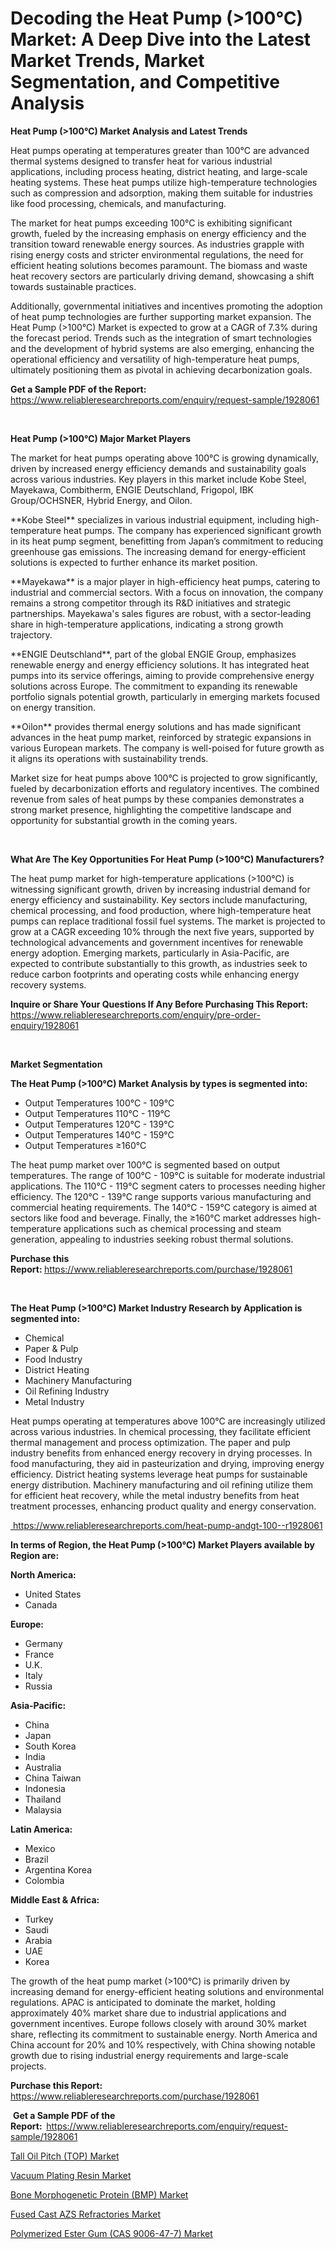 <p><h1>Decoding the Heat Pump (&gt;100℃) Market: A Deep Dive into the Latest Market Trends, Market Segmentation, and Competitive Analysis</h1></p><p><strong>Heat Pump (&gt;100℃) Market Analysis and Latest Trends</strong></p>
<p><p>Heat pumps operating at temperatures greater than 100°C are advanced thermal systems designed to transfer heat for various industrial applications, including process heating, district heating, and large-scale heating systems. These heat pumps utilize high-temperature technologies such as compression and adsorption, making them suitable for industries like food processing, chemicals, and manufacturing.</p><p>The market for heat pumps exceeding 100°C is exhibiting significant growth, fueled by the increasing emphasis on energy efficiency and the transition toward renewable energy sources. As industries grapple with rising energy costs and stricter environmental regulations, the need for efficient heating solutions becomes paramount. The biomass and waste heat recovery sectors are particularly driving demand, showcasing a shift towards sustainable practices.</p><p>Additionally, governmental initiatives and incentives promoting the adoption of heat pump technologies are further supporting market expansion. The Heat Pump (>100℃) Market is expected to grow at a CAGR of 7.3% during the forecast period. Trends such as the integration of smart technologies and the development of hybrid systems are also emerging, enhancing the operational efficiency and versatility of high-temperature heat pumps, ultimately positioning them as pivotal in achieving decarbonization goals.</p></p>
<p><strong>Get a Sample PDF of the Report:&nbsp;</strong> <a href="https://www.reliableresearchreports.com/enquiry/request-sample/1928061?utm_campaign=1735&utm_medium=2&utm_source=Github&utm_content=ia&utm_term=25102024&utm_id=heat-pump-gt100">https://www.reliableresearchreports.com/enquiry/request-sample/1928061</a></p>
<p>&nbsp;</p>
<p><strong>Heat Pump (&gt;100℃) Major Market Players</strong></p>
<p><p>The market for heat pumps operating above 100°C is growing dynamically, driven by increased energy efficiency demands and sustainability goals across various industries. Key players in this market include Kobe Steel, Mayekawa, Combitherm, ENGIE Deutschland, Frigopol, IBK Group/OCHSNER, Hybrid Energy, and Oilon.</p><p>**Kobe Steel** specializes in various industrial equipment, including high-temperature heat pumps. The company has experienced significant growth in its heat pump segment, benefitting from Japan’s commitment to reducing greenhouse gas emissions. The increasing demand for energy-efficient solutions is expected to further enhance its market position.</p><p>**Mayekawa** is a major player in high-efficiency heat pumps, catering to industrial and commercial sectors. With a focus on innovation, the company remains a strong competitor through its R&D initiatives and strategic partnerships. Mayekawa's sales figures are robust, with a sector-leading share in high-temperature applications, indicating a strong growth trajectory.</p><p>**ENGIE Deutschland**, part of the global ENGIE Group, emphasizes renewable energy and energy efficiency solutions. It has integrated heat pumps into its service offerings, aiming to provide comprehensive energy solutions across Europe. The commitment to expanding its renewable portfolio signals potential growth, particularly in emerging markets focused on energy transition.</p><p>**Oilon** provides thermal energy solutions and has made significant advances in the heat pump market, reinforced by strategic expansions in various European markets. The company is well-poised for future growth as it aligns its operations with sustainability trends.</p><p>Market size for heat pumps above 100°C is projected to grow significantly, fueled by decarbonization efforts and regulatory incentives. The combined revenue from sales of heat pumps by these companies demonstrates a strong market presence, highlighting the competitive landscape and opportunity for substantial growth in the coming years.</p></p>
<p>&nbsp;</p>
<p><strong>What Are The Key Opportunities For Heat Pump (&gt;100℃) Manufacturers?</strong></p>
<p><p>The heat pump market for high-temperature applications (>100℃) is witnessing significant growth, driven by increasing industrial demand for energy efficiency and sustainability. Key sectors include manufacturing, chemical processing, and food production, where high-temperature heat pumps can replace traditional fossil fuel systems. The market is projected to grow at a CAGR exceeding 10% through the next five years, supported by technological advancements and government incentives for renewable energy adoption. Emerging markets, particularly in Asia-Pacific, are expected to contribute substantially to this growth, as industries seek to reduce carbon footprints and operating costs while enhancing energy recovery systems.</p></p>
<p><strong>Inquire or Share Your Questions If Any Before Purchasing This Report:</strong> <a href="https://www.reliableresearchreports.com/enquiry/pre-order-enquiry/1928061?utm_campaign=1735&utm_medium=2&utm_source=Github&utm_content=ia&utm_term=25102024&utm_id=heat-pump-gt100">https://www.reliableresearchreports.com/enquiry/pre-order-enquiry/1928061</a></p>
<p>&nbsp;</p>
<p><strong>Market Segmentation</strong></p>
<p><strong>The Heat Pump (&gt;100℃) Market Analysis by types is segmented into:</strong></p>
<p><ul><li>Output Temperatures 100°C - 109°C</li><li>Output Temperatures 110°C - 119°C</li><li>Output Temperatures 120°C - 139°C</li><li>Output Temperatures 140°C - 159°C</li><li>Output Temperatures ≥160°C</li></ul></p>
<p><p>The heat pump market over 100°C is segmented based on output temperatures. The range of 100°C - 109°C is suitable for moderate industrial applications. The 110°C - 119°C segment caters to processes needing higher efficiency. The 120°C - 139°C range supports various manufacturing and commercial heating requirements. The 140°C - 159°C category is aimed at sectors like food and beverage. Finally, the ≥160°C market addresses high-temperature applications such as chemical processing and steam generation, appealing to industries seeking robust thermal solutions.</p></p>
<p><strong>Purchase this Report:&nbsp;</strong><a href="https://www.reliableresearchreports.com/purchase/1928061?utm_campaign=1735&utm_medium=2&utm_source=Github&utm_content=ia&utm_term=25102024&utm_id=heat-pump-gt100">https://www.reliableresearchreports.com/purchase/1928061</a></p>
<p>&nbsp;</p>
<p><strong>The Heat Pump (&gt;100℃) Market Industry Research by Application is segmented into:</strong></p>
<p><ul><li>Chemical</li><li>Paper & Pulp</li><li>Food Industry</li><li>District Heating</li><li>Machinery Manufacturing</li><li>Oil Refining Industry</li><li>Metal Industry</li></ul></p>
<p><p>Heat pumps operating at temperatures above 100°C are increasingly utilized across various industries. In chemical processing, they facilitate efficient thermal management and process optimization. The paper and pulp industry benefits from enhanced energy recovery in drying processes. In food manufacturing, they aid in pasteurization and drying, improving energy efficiency. District heating systems leverage heat pumps for sustainable energy distribution. Machinery manufacturing and oil refining utilize them for efficient heat recovery, while the metal industry benefits from heat treatment processes, enhancing product quality and energy conservation.</p></p>
<p><a href="https://www.reliableresearchreports.com/heat-pump-andgt-100--r1928061?utm_campaign=1735&utm_medium=2&utm_source=Github&utm_content=ia&utm_term=25102024&utm_id=heat-pump-gt100">&nbsp;https://www.reliableresearchreports.com/heat-pump-andgt-100--r1928061</a></p>
<p><strong>In terms of Region, the Heat Pump (&gt;100℃) Market Players available by Region are:</strong></p>
<p>
    <p> <strong> North America: </strong>
        <ul>
            <li>United States</li>
            <li>Canada</li>
        </ul>
        </p> 
    <p> <strong> Europe: </strong>
        <ul>
            <li>Germany</li>
            <li>France</li>
            <li>U.K.</li>
            <li>Italy</li>
            <li>Russia</li>
        </ul>
        </p> 
    <p> <strong> Asia-Pacific: </strong>
        <ul>
            <li>China</li>
            <li>Japan</li>
            <li>South Korea</li>
            <li>India</li>
            <li>Australia</li>
            <li>China Taiwan</li>
            <li>Indonesia</li>
            <li>Thailand</li>
            <li>Malaysia</li>
        </ul>
        </p> 
    <p> <strong> Latin America: </strong>
        <ul>
            <li>Mexico</li>
            <li>Brazil</li>
            <li>Argentina Korea</li>
            <li>Colombia</li>
        </ul>
        </p> 
    <p> <strong> Middle East & Africa: </strong>
        <ul>
            <li>Turkey</li>
            <li>Saudi</li>
            <li>Arabia</li>
            <li>UAE</li>
            <li>Korea</li>
        </ul>
    </p>
    </p>
<p><p>The growth of the heat pump market (>100°C) is primarily driven by increasing demand for energy-efficient heating solutions and environmental regulations. APAC is anticipated to dominate the market, holding approximately 40% market share due to industrial applications and government incentives. Europe follows closely with around 30% market share, reflecting its commitment to sustainable energy. North America and China account for 20% and 10% respectively, with China showing notable growth due to rising industrial energy requirements and large-scale projects.</p></p>
<p><strong>Purchase this Report: </strong><a href="https://www.reliableresearchreports.com/purchase/1928061?utm_campaign=1735&utm_medium=2&utm_source=Github&utm_content=ia&utm_term=25102024&utm_id=heat-pump-gt100">https://www.reliableresearchreports.com/purchase/1928061</a></p>
<p>&nbsp;<strong>Get a Sample PDF of the Report:&nbsp;&nbsp;</strong><a href="https://www.reliableresearchreports.com/enquiry/request-sample/1928061?utm_campaign=1735&utm_medium=2&utm_source=Github&utm_content=ia&utm_term=25102024&utm_id=heat-pump-gt100">https://www.reliableresearchreports.com/enquiry/request-sample/1928061</a></p>
<p><strong></strong></p>
<p><p><a href="https://www.linkedin.com/pulse/global-tall-oil-pitch-top-market-sector2024-2031-fkg2e?utm_campaign=1735&utm_medium=2&utm_source=Github&utm_content=ia&utm_term=25102024&utm_id=heat-pump-gt100">Tall Oil Pitch (TOP) Market</a></p><p><a href="https://www.linkedin.com/pulse/exploring-vacuum-plating-resin-market-strategic-insights-ww5ue?utm_campaign=1735&utm_medium=2&utm_source=Github&utm_content=ia&utm_term=25102024&utm_id=heat-pump-gt100">Vacuum Plating Resin Market</a></p><p><a href="https://www.linkedin.com/pulse/bone-morphogenetic-protein-bmp-market-global-regional-analysis-kvibf?utm_campaign=1735&utm_medium=2&utm_source=Github&utm_content=ia&utm_term=25102024&utm_id=heat-pump-gt100">Bone Morphogenetic Protein (BMP) Market</a></p><p><a href="https://www.linkedin.com/pulse/fused-cast-azs-refractories-market-industry-landscape-kssqe?utm_campaign=1735&utm_medium=2&utm_source=Github&utm_content=ia&utm_term=25102024&utm_id=heat-pump-gt100">Fused Cast AZS Refractories Market</a></p><p><a href="https://www.linkedin.com/pulse/insights-polymerized-ester-gum-cas-9006-47-7-market-size-which-qoxqe?utm_campaign=1735&utm_medium=2&utm_source=Github&utm_content=ia&utm_term=25102024&utm_id=heat-pump-gt100">Polymerized Ester Gum (CAS 9006-47-7) Market</a></p></p>